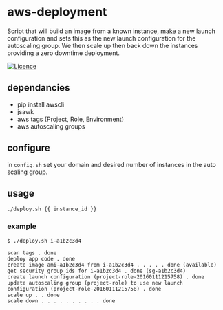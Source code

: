 # aws-deployment

Script that will build an image from a known instance, make a new launch configuration and sets this as the new launch configuration for the autoscaling group.  We then scale up then back down the instances providing a zero downtime deployment.

[![Licence](https://img.shields.io/badge/Licence-ISC-blue.svg)](https://opensource.org/licenses/ISC)

## dependancies
 * pip install awscli
 * jsawk
 * aws tags (Project, Role, Environment)
 * aws autoscaling groups

## configure
in `config.sh` set your domain and desired number of instances in the auto scaling group.

## usage
```
./deploy.sh {{ instance_id }}
```
### example
```
$ ./deploy.sh i-a1b2c3d4

scan tags . done
deploy app code . done
create image ami-a1b2c3d4 from i-a1b2c3d4 . . . . . done (available)
get security group ids for i-a1b2c3d4 . done (sg-a1b2c3d4)
create launch configuration (project-role-20160111215758) . done
update autoscaling group (project-role) to use new launch configuration (project-role-20160111215758) . done
scale up . . done
scale down . . . . . . . . . . done
```
